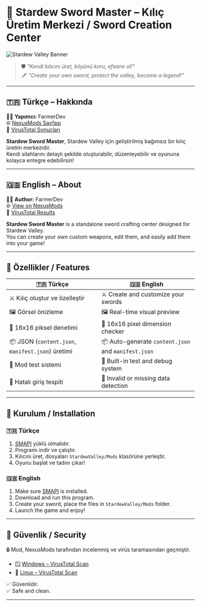 # 🌾 Stardew Sword Master – Kılıç Üretim Merkezi / Sword Creation Center

![Stardew Valley Banner](https://upload.wikimedia.org/wikipedia/en/6/64/Stardew_Valley_cover_art.jpg)

> 🛡️ *"Kendi kılıcını üret, köyünü koru, efsane ol!"*  
> 🗡️ *"Create your own sword, protect the valley, become a legend!"*

---

## 🇹🇷 Türkçe – Hakkında

🧙‍♂️ **Yapımcı:** FarmerDev  
🌐 [NexusMods Sayfası](https://www.nexusmods.com/stardewvalley/mods/34856)  
🔐 [VirusTotal Sonuçları](#-güvenlik)

**Stardew Sword Master**, Stardew Valley için geliştirilmiş bağımsız bir kılıç üretim merkezidir.  
Kendi silahlarını detaylı şekilde oluşturabilir, düzenleyebilir ve oyununa kolayca entegre edebilirsin!

---

## 🇬🇧 English – About

🧙‍♂️ **Author:** FarmerDev  
🌐 [View on NexusMods](https://www.nexusmods.com/stardewvalley/mods/34856)  
🔐 [VirusTotal Results](#-security)

**Stardew Sword Master** is a standalone sword crafting center designed for Stardew Valley.  
You can create your own custom weapons, edit them, and easily add them into your game!

---

## 🧰 Özellikler / Features

| 🇹🇷 Türkçe                                 | 🇬🇧 English                                 |
|------------------------------------------|--------------------------------------------|
| ⚔️ Kılıç oluştur ve özelleştir           | ⚔️ Create and customize your swords        |
| 🖼️ Görsel önizleme                       | 🖼️ Real-time visual preview                |
| 📏 16x16 piksel denetimi                 | 📏 16x16 pixel dimension checker           |
| 📦 JSON (`content.json`, `manifest.json`) üretimi | 📦 Auto-generate `content.json` and `manifest.json` |
| 🧪 Mod test sistemi                       | 🧪 Built-in test and debug system          |
| 🚨 Hatalı giriş tespiti                   | 🚨 Invalid or missing data detection       |

---

## 💾 Kurulum / Installation

### 🇹🇷 Türkçe

1. [SMAPI](https://smapi.io/) yüklü olmalıdır.  
2. Programı indir ve çalıştır.  
3. Kılıcını üret, dosyaları `StardewValley/Mods` klasörüne yerleştir.  
4. Oyunu başlat ve tadını çıkar!

### 🇬🇧 English

1. Make sure [SMAPI](https://smapi.io/) is installed.  
2. Download and run this program.  
3. Create your sword, place the files in `StardewValley/Mods` folder.  
4. Launch the game and enjoy!

---

## 🧪 Güvenlik / Security

🔒 Mod, NexusMods tarafından incelenmiş ve virüs taramasından geçmiştir.

- 🪟 [Windows – VirusTotal Scan](https://www.virustotal.com/gui/file/15f88bc831007541e83e21515531200ab768ed606cab21a5c9aab5ab225d9ef1?nocache=1)  
- 🐧 [Linux – VirusTotal Scan](https://www.virustotal.com/gui/file/075810940c7f97a9650319b43d33537832da445b9bd10a49a17b26a31f68e064)

✅ Güvenlidir.  
✅ Safe and clean.

---

